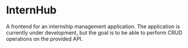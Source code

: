 # InternHub

A frontend for an internship management application.
The application is currently under development, but the goal is to be able to perform CRUD operations on the provided API.
